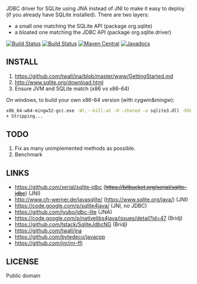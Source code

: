JDBC driver for SQLite using JNA instead of JNI to make it easy to deploy
(if you already have SQLite installed).
There are two layers:
 - a small one matching the SQLite API (package org.sqlite)
 - a bloated one matching the JDBC API (package org.sqlite.driver)

[![Build Status](https://secure.travis-ci.org/gwenn/sqlite-jna.png)](http://www.travis-ci.org/gwenn/sqlite-jna)
[![Build Status](https://ci.appveyor.com/api/projects/status/github/gwenn/sqlite-jna?branch=master&svg=true)](https://ci.appveyor.com/project/gwenn/sqlite-jna)
[![Maven Central](https://img.shields.io/maven-central/v/com.github.gwenn/sqlite-jna.svg?label=Maven%20Central)](https://search.maven.org/search?q=g:%22com.github.gwenn%22%20AND%20a:%22sqlite-jna%22)
[![Javadocs](https://www.javadoc.io/badge/com.github.gwenn/sqlite-jna.svg)](https://www.javadoc.io/doc/com.github.gwenn/sqlite-jna)

INSTALL
-------
1. https://github.com/twall/jna/blob/master/www/GettingStarted.md
2. http://www.sqlite.org/download.html
3. Ensure JVM and SQLite match (x86 vs x86-64)

On windows, to build your own x86-64 version (with cygwin&mingw):
```sh
x86_64-w64-mingw32-gcc.exe -Wl,--kill-at -O -shared -o sqlite3.dll -DSQLITE_ENABLE_COLUMN_METADATA -DSQLITE_ENABLE_FTS4 -DSQLITE_ENABLE_STAT3 -DSQLITE_THREADSAFE=1 -DSQLITE_DEFAULT_FOREIGN_KEYS=1 sqlite3.c
+ Stripping...
```

TODO
----
1. Fix as many unimplemented methods as possible.
2. Benchmark

LINKS
-----
* https://github.com/xerial/sqlite-jdbc (~~https://bitbucket.org/xerial/sqlite-jdbc~~) (JNI)
* http://www.ch-werner.de/javasqlite/ (https://www.sqlite.org/java/) (JNI)
* https://code.google.com/p/sqlite4java/ (JNI, no JDBC)
* https://github.com/lyubo/jdbc-lite (JNA)
* https://code.google.com/p/nativelibs4java/issues/detail?id=47 (Bridj)
* https://github.com/tstack/SqliteJdbcNG (Bridj)
* https://github.com/twall/jna
* https://github.com/bytedeco/javacpp
* https://github.com/jnr/jnr-ffi

LICENSE
-------
Public domain
